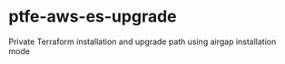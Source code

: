 # ptfe-aws-es-upgrade
Private Terraform installation and upgrade path using airgap installation mode
